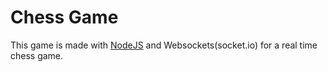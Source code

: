 # Chess Game

This game is made with [NodeJS](http://nodejs.org/) and Websockets(socket.io) for a real time chess game.
